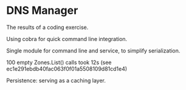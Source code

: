 # DNS Manager

The results of a coding exercise.

Using cobra for quick command line integration.

Single module for command line and service, to simplify serialization.

100 empty Zones.List() calls took 12s
(see ec1e291ebdb40fac063f0f01a5508109d81cd1e4)

Persistence: serving as a caching layer.
